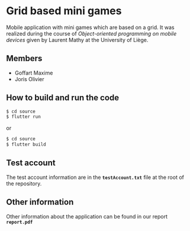 # Grid based mini games

Mobile application with mini games which are based on a grid. It was realized during the course of *Object-oriented programming on mobile devices* given by Laurent Mathy at the University of Liège.

## Members
- Goffart Maxime
- Joris Olivier

## How to build and run the code

```bash
$ cd source
$ flutter run
```
or 
```bash
$ cd source
$ flutter build
```

## Test account

The test account information are in the **`testAccount.txt`** file at the
root of the repository.

## Other information

Other information about the application can be found in our report **`report.pdf`**
